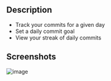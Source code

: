 ## Description
- Track your commits for a given day
- Set a daily commit goal
- View your streak of daily commits

## Screenshots
![image](https://github.com/user-attachments/assets/68970437-3c38-4e52-b399-fdb4029fe678)
